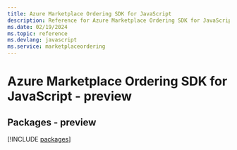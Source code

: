 ```yaml
---
title: Azure Marketplace Ordering SDK for JavaScript
description: Reference for Azure Marketplace Ordering SDK for JavaScript
ms.date: 02/19/2024
ms.topic: reference
ms.devlang: javascript
ms.service: marketplaceordering
---
```

# Azure Marketplace Ordering SDK for JavaScript - preview
## Packages - preview
[!INCLUDE [packages](marketplace-ordering-index.md)]